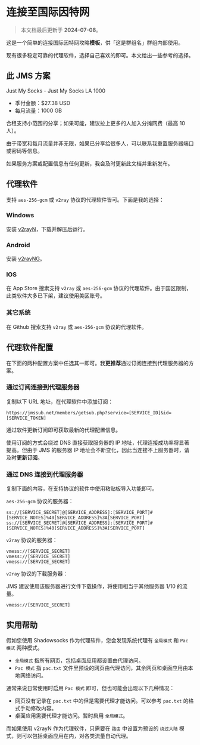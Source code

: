 # 连接至国际因特网

> 本文档最后更新于 **2024-07-08**。

这是一个简单的连接国际因特网攻略**模板**，供「这是群组名」群组内部使用。

现有很多稳定可靠的代理软件，选择自己喜欢的即可。本文给出一些参考的选择。

## 此 JMS 方案

Just My Socks - Just My Socks LA 1000

- 季付金额：$27.38 USD
- 每月流量：1000 GB

合租支持小范围的分享；如果可能，建议拉上更多的人加入分摊网费（最高 10 人）。

由于带宽和每月流量并非无限，如果已分享给很多人，可以联系我重置服务器端口或密码等信息。

如果服务方案或配置信息有任何更新，我会及时更新此文档并重新发布。

## 代理软件

支持 `aes-256-gcm` 或 `v2ray` 协议的代理软件皆可。下面是我的选择：

### Windows

安装 [v2rayN](https://github.com/2dust/v2rayN)，下载并解压后运行。

### Android

安装 [v2rayNG](https://github.com/2dust/v2rayNG)。

### IOS

在 App Store 搜索支持 `v2ray` 或 `aes-256-gcm` 协议的代理软件。由于国区限制，此类软件大多已下架，建议使用美区账号。

### 其它系统

在 Github 搜索支持 `v2ray` 或 `aes-256-gcm` 协议的代理软件。

## 代理软件配置

在下面的两种配置方案中任选其一即可。我**更推荐**通过订阅连接到代理服务器的方案。

### 通过订阅连接到代理服务器

复制以下 URL 地址，在代理软件中添加订阅：

```plaintext
https://jmssub.net/members/getsub.php?service=[SERVICE_ID]&id=[SERVICE_TOKEN]
```

通过软件更新订阅即可获取最新的代理配置信息。

使用订阅的方式会绕过 DNS 直接获取服务器的 IP 地址，代理连接成功率将显著提高。但由于 JMS 的服务器 IP 地址会不断变化，因此当连接不上服务器时，请及时**更新订阅**。

### 通过 DNS 连接到代理服务器

复制下面的内容，在支持协议的软件中使用粘贴板导入功能即可。

`aes-256-gcm` 协议的服务器：

```plaintext
ss://[SERVICE_SECRET]@[SERVICE_ADDRESS]:[SERVICE_PORT]#[SERVICE_NOTES]%40[SERVICE_ADDRESS]%3A[SERVICE_PORT]
ss://[SERVICE_SECRET]@[SERVICE_ADDRESS]:[SERVICE_PORT]#[SERVICE_NOTES]%40[SERVICE_ADDRESS]%3A[SERVICE_PORT]
```

`v2ray` 协议的服务器：

```plaintext
vmess://[SERVICE_SECRET]
vmess://[SERVICE_SECRET]
vmess://[SERVICE_SECRET]
```

`v2ray` 协议的下载服务器：

JMS 建议使用该服务器进行文件下载操作，将使用相当于其他服务器 1/10 的流量。

```plaintext
vmess://[SERVICE_SECRET]
```

## 实用帮助

假如您使用 Shadowsocks 作为代理软件，您会发现系统代理有 `全局模式` 和 `Pac 模式` 两种模式。

- `全局模式` 指所有网页，包括桌面应用都设置由代理访问。
- `Pac 模式` 指 `pac.txt` 文件里预设的网页由代理访问，其余网页和桌面应用由本地网络访问。

通常来说日常使用时启用 `Pac 模式` 即可，但也可能会出现以下几种情况：

- 网页没有记录在 `pac.txt` 中的但是需要代理才能访问。可以参考 `pac.txt` 的格式手动修改内容。
- 桌面应用需要代理才能访问。暂时启用 `全局模式`。

而如果使用 v2rayN 作为代理软件，只需要在 `路由` 中设置为预设的 `绕过大陆` 模式，则可以包括桌面应用在内，对各类流量自动代理。
